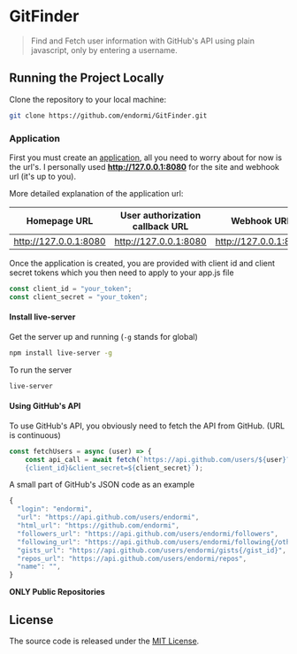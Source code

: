 # GitFinder

> Find and Fetch user information with GitHub's API using plain javascript, only by entering a username.

## Running the Project Locally

Clone the repository to your local machine:

```sh
git clone https://github.com/endormi/GitFinder.git
```

### Application

First you must create an [application](https://github.com/settings/apps), all you need to worry about for now is the url's. I personally used **http://127.0.0.1:8080** for the site and webhook url (it's up to you).

More detailed explanation of the application url:

Homepage URL | User authorization callback URL  | Webhook URL
------------- | ------------- | -------------
http://127.0.0.1:8080 | http://127.0.0.1:8080 | http://127.0.0.1:8080

Once the application is created, you are provided with client id and client secret tokens which you then need to apply to your app.js file

```javascript
const client_id = "your_token";
const client_secret = "your_token";
```

#### Install live-server

Get the server up and running (`-g` stands for global)

```sh
npm install live-server -g
```

To run the server

```sh
live-server
```

#### Using GitHub's API

To use GitHub's API, you obviously need to fetch the API from GitHub. (URL is continuous)

```javascript
const fetchUsers = async (user) => {
    const api_call = await fetch(`https://api.github.com/users/${user}?client_id=$
    {client_id}&client_secret=${client_secret}`);
```

A small part of GitHub's JSON code as an example

```javascript
{
  "login": "endormi",
  "url": "https://api.github.com/users/endormi",
  "html_url": "https://github.com/endormi",
  "followers_url": "https://api.github.com/users/endormi/followers",
  "following_url": "https://api.github.com/users/endormi/following{/other_user}",
  "gists_url": "https://api.github.com/users/endormi/gists{/gist_id}",
  "repos_url": "https://api.github.com/users/endormi/repos",
  "name": "",
}
```

**ONLY Public Repositories**

## License

The source code is released under the [MIT License](https://github.com/endormi/GitFinder/blob/master/LICENSE).
